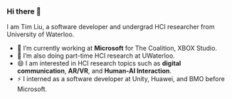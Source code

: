### Hi there 👋

I am Tim Liu, a software developer and undergrad HCI researcher from University of Waterloo.
- 🔭 I’m currently working at **Microsoft** for The Coalition, XBOX Studio.
- 🌱 I’m also doing part-time HCI research at UWaterloo.
- 😄 I am interested in HCI research topics such as **digital communication**, **AR/VR**, and **Human-AI Interaction**.
- ⚡ I interned as a software developer at Unity, Huawei, and BMO before Microsoft.

<!--
**timliu0522/timliu0522** is a ✨ _special_ ✨ repository because its `README.md` (this file) appears on your GitHub profile.

Here are some ideas to get you started:

- 🔭 I’m currently working on ...
- 🌱 I’m currently learning ...
- 👯 I’m looking to collaborate on ...
- 🤔 I’m looking for help with ...
- 💬 Ask me about ...
- 📫 How to reach me: ...
- 😄 Pronouns: ...
- ⚡ Fun fact: ...
-->
